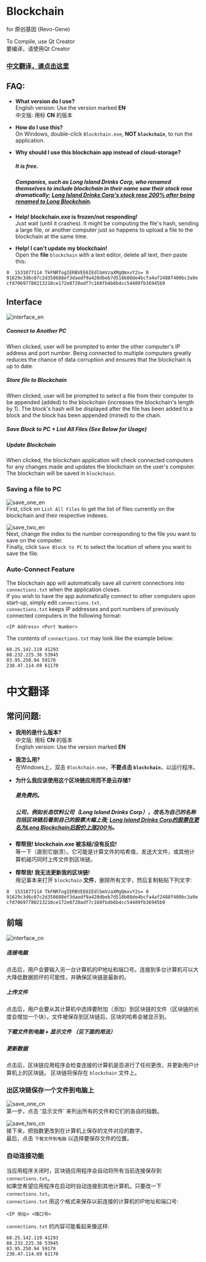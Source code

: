 # Blockchain
for 原创基因 (Revo-Gene)  

To Compile, use Qt Creator  
要编译，请使用Qt Creator  

### [中文翻译，请点击这里](#中文翻译)

## FAQ:  
- **What version do I use?**  
English version: Use the version marked **EN**  
中文版: 用标 **CN** 的版本

- **How do I use this?**  
On Windows, double-click `Blockchain.exe`, **NOT `blockchain`**, to run the application.  

- **Why should I use this blockchain app instead of cloud-storage?**  

   ##### It is free.  
   ##### Companies, such as Long Island Drinks Corp, who renamed themselves to include blockchain in their name saw their stock rose dramatically; [Long Island Drinks Corp's stock rose 200% after being renamed to Long Blockchain](https://cointelegraph.com/news/blockshow-announces-blockshow-americas-2018-conference-in-las-vegas-august-20-21 "Link to News Article").  

- **Help! blockchain.exe is frozen/not responding!**  
Just wait (until it crashes). It might be computing the file's hash, sending a large file, or another computer just so happens to upload a file to the blockchain at the same time.  

- **Help! I can't update my blockchain!**  
Open the **file** `blockchain` with a text editor, delete all text, then paste this:  

`
0  1531877114 TkFNRTogIERBVEE6IEdlbmVzaXMgQmxvY2s= 0 91629c3d6c07c2d358688ef3daedf9a420dbeb7d518b08de4bcfa4af2488f400bc3a9ecfd70697780213210ce172e0720adf7c160fb4b6b4cc54489fb36945b9
`  

## Interface  
   ![interface_en](/images/main_en.jpg "Main Interface")  
##### Connect to Another PC  

When clicked, user will be prompted to enter the other computer's IP address and port number. Being connected to multiple computers greatly reduces the chance of data corruption and ensures that the blockchain is up to date.  

##### Store file to Blockchain  

When clicked, user will be prompted to select a file from their computer to be appended (added) to the blockchain (increases the blockchain's length by 1). The block's hash will be displayed after the file has been added to a block and the block has been appended (mined) to the chain.  

##### Save Block to PC + List All Files (See Below for Usage)  

##### Update Blockchain  

When clicked, the blockchain application will check connected computers for any changes made and updates the blockchain on the user's computer. The blockchain will be saved in `blockchain`.  

### Saving a file to PC  
   ![save_one_en](/images/save_en.jpg "Listing All Files")  
   First, click on `List All Files` to get the list of files currently on the blockchain and their respective indexes.  

   ![save_two_en](/images/file_en.jpg "Example Save")  
   Next, change the index to the number corresponding to the file you want to save on the computer.  
   Finally, click `Save Block to PC` to select the location of where you want to save the file.  

### Auto-Connect Feature  
   The blockchain app will automatically save all current connections into `connections.txt` when the application closes.  
   If you wish to have the app automatically connect to other computers upon start-up, simply edit `connections.txt`.  
   `connections.txt` keeps IP addresses and port numbers of previously connected computers in the following format:  

   ```
   <IP Address> <Port Number>
   ```
   The contents of `connections.txt` may look like the example below:  

   ```
   60.25.142.119 41293
   88.232.225.36 53945
   83.95.250.94 59178
   238.47.114.69 61170
   ```  


<a name="中文翻译"> </a>  
# 中文翻译  
## 常问问题:  
- **我用的是什么版本?**  
中文版: 用标 **CN** 的版本  
English version: Use the version marked **EN** 

- **我怎么用?**  
在Windows上，双击 `Blockchain.exe`，**不要点击 `blockchain`**，以运行程序。  

- **为什么我应该使用这个区块链应用而不是云存储?**  
   ##### 是免费的。   
   ##### 公司，例如长岛饮料公司（Long Island Drinks Corp），改名为自己的名称包括区块链后看到自己的股票大幅上涨; [Long Island Drinks Corp的股票在更名为Long Blockchain后股价上涨200％](https://cointelegraph.com/news/blockshow-announces-blockshow-americas-2018-conference-in-las-vegas-august-20-21 "新闻文章")。  

- **帮帮我! blockchain.exe 被冻结/没有反应!**  
等一下（直到它崩溃）。它可能是计算文件的哈希值，发送大文件，或其他计算机碰巧同时上传文件到区块链。  

- **帮帮我! 我无法更新我的区块链!**  
用记事本来打开 `blockchain` **文件**，删除所有文字，然后复制粘贴下列文字:  

`
0  1531877114 TkFNRTogIERBVEE6IEdlbmVzaXMgQmxvY2s= 0 91629c3d6c07c2d358688ef3daedf9a420dbeb7d518b08de4bcfa4af2488f400bc3a9ecfd70697780213210ce172e0720adf7c160fb4b6b4cc54489fb36945b9
`  

## 前端  
![interface_cn](/images/main_cn.jpg "前端")  
##### 连接电脑  

点击后，用户会要输入另一台计算机的IP地址和端口号。连接到多台计算机可以大大降低数据损坏的可能性，并确保区块链是最新的。

##### 上传文件  

点击后，用户会要从其计算机中选择要附加（添加）到区块链的文件（区块链的长度会增加一个块）。文件被保存到区块链后，区块的哈希会被显示到。

##### 下载文件到电脑 + 显示文件 （见下面的用法）  

##### 更新数据  
点击后，区块链应用程序会检查连接的计算机是否进行了任何更改，并更新用户计算机上的区块链。 区块链将保存在 `blockchain` 文件上。

### 出区块链保存一个文件到电脑上  
   ![save_one_cn](/images/save_cn.jpg "显示文件")  
   第一步，点击 '显示文件' 来列出所有的文件和它们的各自的指数。  

   ![save_two_cn](/images/file_cn.jpg "示例保存")  
   接下来，把指数更改到在计算机上保存的文件对应的数字。  
   最后，点击 `下载文件到电脑` 以选择要保存文件的位置。  

### 自动连接功能  
当应用程序关闭时，区块链应用程序会自动将所有当前连接保存到 `connections.txt`。   
如果您希望应用程序在启动时自动连接到其他计算机，只要改一下 `connections.txt`。  
`connections.txt` 用这个格式来保存以前连接的计算机的IP地址和端口号:  
```
<IP 地址> <端口号>
```
`connections.txt` 的内容可能看起来像这样:  
```
60.25.142.119 41293
88.232.225.36 53945
83.95.250.94 59178
238.47.114.69 61170
```  

